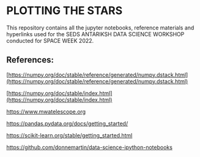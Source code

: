 # PLOTTING THE STARS

This repository contains all the jupyter notebooks, reference materials
and hyperlinks used for the SEDS ANTARIKSH DATA SCIENCE WORKSHOP conducted
 for SPACE WEEK 2022.

## References:

[https://numpy.org/doc/stable/reference/generated/numpy.dstack.html](https://numpy.org/doc/stable/reference/generated/numpy.dstack.html)

[https://numpy.org/doc/stable/index.html](https://numpy.org/doc/stable/index.html)

https://www.mwatelescope.org

https://pandas.pydata.org/docs/getting_started/

https://scikit-learn.org/stable/getting_started.html

https://github.com/donnemartin/data-science-ipython-notebooks

